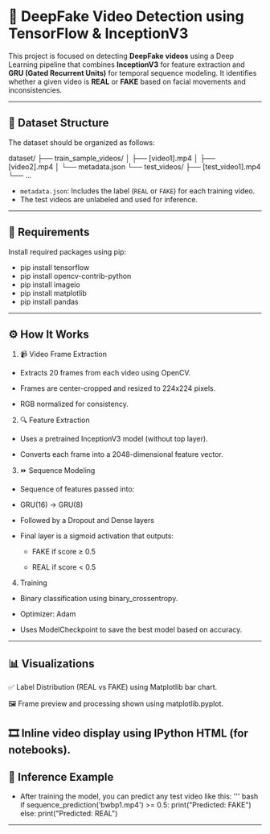 # 🤖 DeepFake Video Detection using TensorFlow & InceptionV3

This project is focused on detecting **DeepFake videos** using a Deep Learning pipeline that combines **InceptionV3** for feature extraction and **GRU (Gated Recurrent Units)** for temporal sequence modeling. It identifies whether a given video is **REAL** or **FAKE** based on facial movements and inconsistencies.

---

## 📁 Dataset Structure

The dataset should be organized as follows:

dataset/
├── train_sample_videos/
│ ├── [video1].mp4
│ ├── [video2].mp4
│ └── metadata.json
└── test_videos/
├── [test_video1].mp4
└── ...


- `metadata.json`: Includes the label (`REAL` or `FAKE`) for each training video.
- The test videos are unlabeled and used for inference.

-------------------------------------------------------------------------------------------
## 🧰 Requirements

Install required packages using pip:


- pip install tensorflow
- pip install opencv-contrib-python
- pip install imageio
- pip install matplotlib
- pip install pandas
------------------------------------------------------------------------------------------
## ⚙️ How It Works
1. 📹 Video Frame Extraction
- Extracts 20 frames from each video using OpenCV.

- Frames are center-cropped and resized to 224x224 pixels.

- RGB normalized for consistency.

2. 🔍 Feature Extraction
- Uses a pretrained InceptionV3 model (without top layer).

- Converts each frame into a 2048-dimensional feature vector.

3. ⏩ Sequence Modeling
- Sequence of features passed into:

- GRU(16) → GRU(8)

- Followed by a Dropout and Dense layers

- Final layer is a sigmoid activation that outputs:

  - FAKE if score ≥ 0.5

  - REAL if score < 0.5

4. Training
- Binary classification using binary_crossentropy.

- Optimizer: Adam

- Uses ModelCheckpoint to save the best model based on accuracy.
---------------------------------------------------------------------------------
## 📊 Visualizations
✅ Label Distribution (REAL vs FAKE) using Matplotlib bar chart.

🖼️ Frame preview and processing shown using matplotlib.pyplot.

🎞️ Inline video display using IPython HTML (for notebooks).
--------------------------------------------------------------------------------
## 🚀 Inference Example
- After training the model, you can predict any test video like this:
''' bash 
if sequence_prediction('bwbp1.mp4') >= 0.5:
    print("Predicted: FAKE")
else:
    print("Predicted: REAL")
----------------------------------------------------------------------------------




